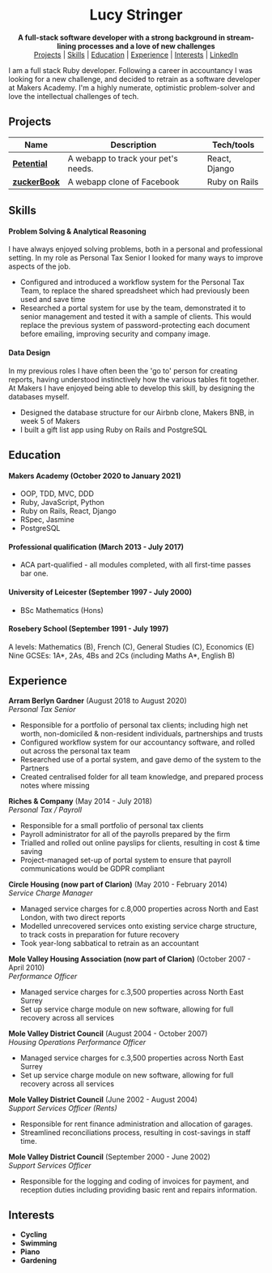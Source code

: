 <div align="center">
  <h1>Lucy Stringer</h1>

  **A full-stack software developer with a strong background in stream-lining processes and a love of new challenges**<br>
  [Projects](#projects) | [Skills](#skills) | [Education](#education) | [Experience](#experience) | [Interests](#interests) | [LinkedIn](https://www.linkedin.com/in/lucy-stringer-81aa0392/)
  <br>
</div>


I am a full stack Ruby developer. Following a career in accountancy I was looking for a new challenge, and decided to retrain as a software developer at Makers Academy. I'm a highly numerate, optimistic problem-solver and love the intellectual challenges of tech.

## Projects

| Name                         | Description       | Tech/tools        |
| ---------------------------- | ----------------- | ----------------- |
| **[Petential](https://github.com/horthbynorthwest/petential)**            | A webapp to track your pet's needs. | React, Django |
| **[zuckerBook](https://github.com/stringiest/zuckerBook)** | A webapp clone of Facebook | Ruby on Rails              |

## Skills

#### Problem Solving & Analytical Reasoning

I have always enjoyed solving problems, both in a personal and professional setting.  In my role as Personal Tax Senior I looked for many ways to improve aspects of the job.

- Configured and introduced a workflow system for the Personal Tax Team, to replace the shared spreadsheet which had previously been used and save time
- Researched a portal system for use by the team, demonstrated it to senior management and tested it with a sample of clients. This would replace the previous system of password-protecting each document before emailing, improving security and company image.

#### Data Design

In my previous roles I have often been the 'go to' person for creating reports, having understood instinctively how the various tables fit together.  At Makers I have enjoyed being able to develop this skill, by designing the databases myself.  

- Designed the database structure for our Airbnb clone, Makers BNB, in week 5 of Makers
- I built a gift list app using Ruby on Rails and PostgreSQL

## Education

#### Makers Academy (October 2020 to January 2021)

- OOP, TDD, MVC, DDD
- Ruby, JavaScript, Python
- Ruby on Rails, React, Django
- RSpec, Jasmine
- PostgreSQL

#### Professional qualification (March 2013 - July 2017)

- ACA part-qualified - all modules completed, with all first-time passes bar one.

#### University of Leicester (September 1997 - July 2000)

- BSc Mathematics (Hons)

#### Rosebery School (September 1991 - July 1997)

A levels: Mathematics (B), French (C), General Studies (C), Economics (E)
Nine GCSEs: 1A\*, 2As, 4Bs and 2Cs (including Maths A\*, English B)

## Experience

**Arram Berlyn Gardner** (August 2018 to August 2020)  
_Personal Tax Senior_

- Responsible for a portfolio of personal tax clients; including high net worth, non-domiciled & non-resident individuals, partnerships and trusts
- Configured workflow system for our accountancy software, and rolled out across the personal tax team
- Researched use of a portal system, and gave demo of the system to the Partners
- Created centralised folder for all team knowledge, and prepared process notes where missing

**Riches & Company** (May 2014 - July 2018)  
_Personal Tax / Payroll_

- Responsible for a small portfolio of personal tax clients
- Payroll administrator for all of the payrolls prepared by the firm
- Trialled and rolled out online payslips for clients, resulting in cost & time saving
- Project-managed set-up of portal system to ensure that payroll communications would be GDPR compliant

**Circle Housing (now part of Clarion)** (May 2010 - February 2014)  
_Service Charge Manager_

- Managed service charges for c.8,000 properties across North and East London, with two direct reports
- Modelled unrecovered services onto existing service charge structure, to track costs in preparation for future recovery
- Took year-long sabbatical to retrain as an accountant

**Mole Valley Housing Association (now part of Clarion)** (October 2007 - April 2010)  
_Performance Officer_

- Managed service charges for c.3,500 properties across North East Surrey
- Set up service charge module on new software, allowing for full recovery across all services

**Mole Valley District Council** (August 2004 - October 2007)  
_Housing Operations Performance Officer_

- Managed service charges for c.3,500 properties across North East Surrey
- Set up service charge module on new software, allowing for full recovery across all services

**Mole Valley District Council** (June 2002 - August 2004)  
_Support Services Officer (Rents)_

- Responsible for rent finance administration and allocation of garages.
- Streamlined reconciliations process, resulting in cost-savings in staff time.

**Mole Valley District Council** (September 2000 - June 2002)  
_Support Services Officer_

- Responsible for the logging and coding of invoices for payment, and reception duties including providing basic rent and repairs information.

## Interests

- **Cycling**
- **Swimming**
- **Piano**
- **Gardening**
